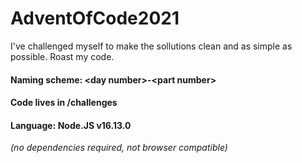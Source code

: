 # AdventOfCode2021
 I've challenged myself to make the sollutions clean and as simple as possible. Roast my code.
<br>
#### Naming scheme: \<day number\>-\<part number\>
#### Code lives in /challenges
#### Language: Node.JS v16.13.0
*(no dependencies required, not browser compatible)*